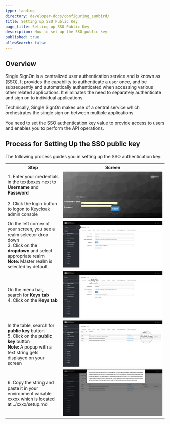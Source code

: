 ```yaml
---
type: landing
directory: developer-docs/configuring_sunbird/
title: Setting up SSO Public Key
page_title: Setting up SSO Public Key 
description: How to set up the SSO public key
published: true
allowSearch: false
---
```

## Overview

Single SignOn is a centralized user authentication service and is known as (SSO). It provides the capability to authenticate a user once, and be subsequently and automatically authenticated when accessing various other related applications. It eliminates the need to separately authenticate and sign on to individual applications. 

Technically, Single SignOn makes use of a central service which orchestrates the single sign on between multiple applications.

You need to set the SSO authentication key value to provide access to users and enables you to perform the API operations. 

## Process for Setting Up the SSO public key

The following process guides you in setting up the SSO authentication key:

<table>
  <tr>
    <th style="width:35%;">Step
    </th>
    <th style="width:65%;">Screen
    </th>
  </tr>
  
  <tr>
  <td> 1. Enter your credentials in the textboxes next to <b>Username</b> and <b>Password</b><br>
    <br>2. Click the login button to logon to Keycloak admin console
     </td>
      <td><img src="pages\developer-docs\configuring_sunbird\images\keycloak_login.png"></td>
  </tr>
    <tr>
    <td> On the left corner of your screen, you see a realm selector drop down<br>
    3. Click on the <b>dropdown</b> and select appropriate realm<br>
<b>Note:</b> Master realm is selected by default.<br>
     </td>
      <td><img src="pages\developer-docs\configuring_sunbird\images\realm_select.png"></td>
  </tr>
      <tr>
    <td> On the menu bar, search for <b>Keys tab</b> <br>
4.  Click on the <b>Keys tab</b>
     </td>
      <td><img src="pages\developer-docs\configuring_sunbird\images\select_key_tab.png"></td>
  </tr>
     <tr>
    <td> In the table, search for <b>public key</b> button<br>
      5. Click on the <b>public key</b> button <br>
        <b>Note:</b> A popup with a text string gets displayed on your screen
    </td>
    <td>
      <img src="pages\developer-docs\configuring_sunbird\images\public_key_btn.png">
      </td>
  </tr>
  <tr>
    <td> 6. Copy the string and paste it in your environment variable xxxxx which is located at ../xxxx/setup.md<br> 
     </td>
      <td><img src="pages\developer-docs\configuring_sunbird\images\copy_token.png"></td>
  </tr>
  </table>
